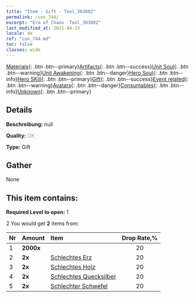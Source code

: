 ```yaml
---
title: "Item - Gift - Tool_303002"
permalink: /con_744/
excerpt: "Era of Chaos  Tool_303002"
last_modified_at: 2021-04-23
locale: de
ref: "con_744.md"
toc: false
classes: wide
---
```

 [Materials](/ItemsDE/){: .btn .btn--primary}[Artifacts](/ItemsDE/Artifacts/){: .btn .btn--success}[Unit Soul](/ItemsDE/UnitSoul/){: .btn .btn--warning}[Unit Awakening](/ItemsDE/UnitAwakening/){: .btn .btn--danger}[Hero Soul](/ItemsDE/HeroSoul/){: .btn .btn--info}[Hero SKill](/ItemsDE/HeroSkill/){: .btn .btn--primary}[Gift](/ItemsDE/Gift/){: .btn .btn--success}[Event related](/ItemsDE/Events/){: .btn .btn--warning}[Avatars](/ItemsDE/Avatars/){: .btn .btn--danger}[Consumables](/ItemsDE/Consumables/){: .btn .btn--info}[Unknown](/ItemsDE/Unknown/){: .btn .btn--primary}

## Details
 **Beschreibung:** null

 **Quality:** <span style="color: #DA70D6">OK</span>

 **Type:** Gift

## Gather

  None

## This item contains:

 **Required Level to open:** 1

 2 You would get **2** items  from:

  | Nr | Amount |     Item    | Drop Rate,% |
  |:---|:-------|:------------|:---------:|
  | 1 |  **2000x** | <i class="fas fa-coins"/> | 20 | 
  | 2 |  **2x** | [Schlechtes Erz](/ItemsDE/mat_1/) | 20 | 
  | 3 |  **2x** | [Schlechtes Holz](/ItemsDE/mat_1/) | 20 | 
  | 4 |  **2x** | [Schlechtes Quecksilber](/ItemsDE/mat_2/) | 20 | 
  | 5 |  **2x** | [Schlechter Schwefel](/ItemsDE/mat_3/) | 20 | 
